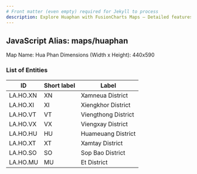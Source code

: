 ```yaml
---
# Front matter (even empty) required for Jekyll to process
description: Explore Huaphan with FusionCharts Maps – Detailed features for seamless integration. Try now & enhance your data visualization today! 
---
```


## JavaScript Alias: maps/huaphan

Map Name: Hua Phan
Dimensions (Width x Height): 440x590

### List of Entities

ID | Short label | Label
---|---|---|
LA.HO.XN|XN|Xamneua District
LA.HO.XI|XI|Xiengkhor District
LA.HO.VT|VT|Viengthong District
LA.HO.VX|VX|Viengxay District
LA.HO.HU|HU|Huameuang District
LA.HO.XT|XT|Xamtay District
LA.HO.SO|SO|Sop Bao District
LA.HO.MU|MU|Et District